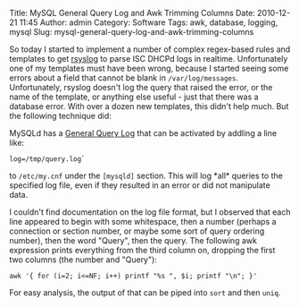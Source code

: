 Title: MySQL General Query Log and Awk Trimming Columns
Date: 2010-12-21 11:45
Author: admin
Category: Software
Tags: awk, database, logging, mysql
Slug: mysql-general-query-log-and-awk-trimming-columns

So today I started to implement a number of complex regex-based rules
and templates to get [rsyslog](http://www.rsyslog.com) to parse ISC
DHCPd logs in realtime. Unfortunately one of my templates must have been
wrong, because I started seeing some errors about a field that cannot be
blank in `/var/log/messages`. Unfortunately, rsyslog doesn't log the
query that raised the error, or the name of the template, or anything
else useful - just that there was a database error. With over a dozen
new templates, this didn't help much. But the following technique did:

MySQLd has a [General Query
Log](http://dev.mysql.com/doc/refman/5.1/en/query-log.html) that can be
activated by addling a line like:  
  
~~~~{.text}
log=/tmp/query.log`
~~~~

to `/etc/my.cnf` under the `[mysqld]` section. This will log \*all\*
queries to the specified log file, even if they resulted in an error or
did not manipulate data.

I couldn't find documentation on the log file format, but I observed
that each line appeared to begin with some whitespace, then a number
(perhaps a connection or section number, or maybe some sort of query
ordering number), then the word "Query", then the query. The following
awk expression prints everything from the third column on, dropping the
first two columns (the number and "Query"):  

~~~~{.bash}
awk '{ for (i=2; i<=NF; i++) printf "%s ", $i; printf "\n"; }'
~~~~
  
For easy analysis, the output of that can be piped into `sort` and then
`uniq`.
